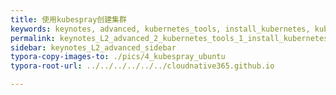 ```yaml
---
title: 使用kubespray创建集群
keywords: keynotes, advanced, kubernetes_tools, install_kubernetes, kubespray_ubuntu
permalink: keynotes_L2_advanced_2_kubernetes_tools_1_install_kubernetes_5_kubespray_ubuntu.html
sidebar: keynotes_L2_advanced_sidebar
typora-copy-images-to: ./pics/4_kubespray_ubuntu
typora-root-url: ../../../../../../cloudnative365.github.io

---
```


